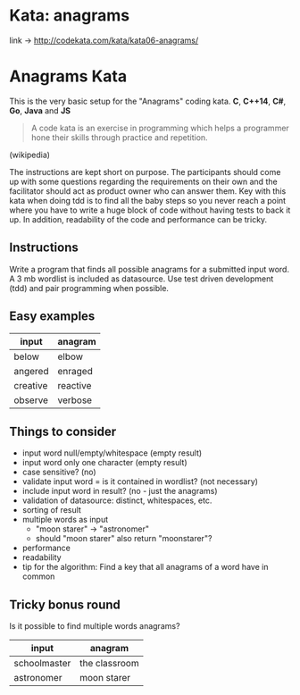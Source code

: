 # Kata: anagrams

link -> http://codekata.com/kata/kata06-anagrams/

# Anagrams Kata

This is the very basic setup for the "Anagrams" coding kata. **C**, **C++14**, **C#**, **Go**, **Java** and **JS**

> A code kata is an exercise in programming which helps a programmer hone their skills through practice and repetition.

(wikipedia)

The instructions are kept short on purpose. The participants should come up with some questions regarding the requirements on their own and the facilitator should act as product owner who can answer them. Key with this kata when doing tdd is to find all the baby steps so you never reach a point where you have to write a huge block of code without having tests to back it up. In addition, readability of the code and performance can be tricky.

## Instructions
Write a program that finds all possible anagrams for a submitted input word. A 3 mb wordlist is included as datasource.
Use test driven development (tdd) and pair programming when possible.

## Easy examples

| input | anagram |
| --- | --- |
| below | elbow |
| angered | enraged |
| creative | reactive |
| observe | verbose |

## Things to consider
* input word null/empty/whitespace (empty result)
* input word only one character (empty result)
* case sensitive? (no)
* validate input word = is it contained in wordlist? (not necessary)
* include input word in result? (no - just the anagrams)
* validation of datasource: distinct, whitespaces, etc.
* sorting of result
* multiple words as input
  * "moon starer" -> "astronomer"
  * should "moon starer" also return "moonstarer"? 
* performance
* readability
* tip for the algorithm: Find a key that all anagrams of a word have in common 

## Tricky bonus round
Is it possible to find multiple words anagrams?
	
| input | anagram |
| --- | --- |
| schoolmaster | the classroom |
| astronomer | moon starer |
